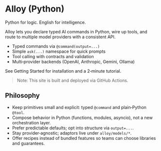 # Alloy (Python)

Python for logic. English for intelligence.

Alloy lets you declare typed AI commands in Python, wire up tools, and route to multiple model providers with a consistent API.

- Typed commands via `@command(output=...)`
- Simple `ask(...)` namespace for quick prompts
- Tool calling with contracts and validation
- Multi‑provider backends (OpenAI, Anthropic, Gemini, Ollama)

See Getting Started for installation and a 2‑minute tutorial.

> Note: This site is built and deployed via GitHub Actions.

## Philosophy

- Keep primitives small and explicit: typed `@command` and plain‑Python `@tool`.
- Compose behavior in Python (functions, modules, asyncio), not a new orchestration layer.
- Prefer predictable defaults; opt into structure via `output=...`.
- Stay provider‑agnostic; adaptors live under `alloy/models/*`.
- Offer recipes instead of bundled features so teams can choose libraries and guarantees.
